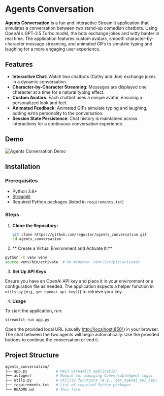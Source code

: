 # Agents Conversation

**Agents Conversation** is a fun and interactive Streamlit application that simulates a conversation between two stand-up comedian chatbots. Using OpenAI’s GPT-3.5 Turbo model, the bots exchange jokes and witty banter in real time. The application features custom avatars, smooth character-by-character message streaming, and animated GIFs to simulate typing and laughing for a more engaging user experience.

## Features

- **Interactive Chat**: Watch two chatbots (Cathy and Joe) exchange jokes in a dynamic conversation.
- **Character-by-Character Streaming**: Messages are displayed one character at a time for a natural typing effect.
- **Custom Avatars**: Each chatbot uses a unique avatar, ensuring a personalized look and feel.
- **Animated Feedback**: Animated GIFs simulate typing and laughing, adding extra personality to the conversation.
- **Session State Persistence**: Chat history is maintained across interactions for a continuous conversation experience.

## Demo

![Agents Conversation Demo](https://via.placeholder.com/800x400?text=Agents+Conversation+Demo)

## Installation

### Prerequisites

- Python 3.8+
- [Streamlit](https://streamlit.io/)
- Required Python packages (listed in `requirements.txt`)

### Steps

1. **Clone the Repository:**

   ```bash
   git clone https://github.com/regostar/agents_conversation.git
   cd agents_conversation
   ```
2. ** Create a Virtual Environment and Activate It:**

  ```bash
  python -m venv venv
  source venv/bin/activate  # On Windows: venv\Scripts\activate
  ```
3. **Set Up API Keys**

Ensure you have an OpenAI API key and place it in your environment or a configuration file as needed. The application expects a helper function in `utils.py` (e.g., `get_openai_api_key()`) to retrieve your key.

4. **Usage**

To start the application, run:

  ```bash
  streamlit run app.py
  ```

Open the provided local URL (usually [http://localhost:8501](http://localhost:8501)) in your browser. The chat between the two agents will begin automatically. Use the provided buttons to continue the conversation or end it.

## Project Structure

```bash
agents_conversation/
├── app.py             # Main Streamlit application
├── autogen/           # Module for managing ConversableAgent logic
├── utils.py           # Utility functions (e.g., get_openai_api_key)
├── requirements.txt   # List of required Python packages
└── README.md          # This file
